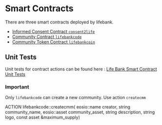 # Smart Contracts

There are three smart contracts deployed by lifebank.

- [Informed Consent Contract `consent2life`](#informed-consent-contract-consent2life)
- [Community Contract `lifebankcode`](#community-contract-lifebankcode)
- [Community Token Contract `lifebankcoin`](#community-token-contract-lifebankcoin)

## Unit Tests 

Unit tests for contract actions can be found here : [Life Bank Smart Contract Unit Tests](./tests)

### Important

Only `lifebankcode` can create a new community.
Use action `createcmm`

ACTION lifebankcode::createcmm(
eosio::name creator,
string community_name,
eosio::asset community_asset,
string description,
string logo,
const asset &maximum_supply)
